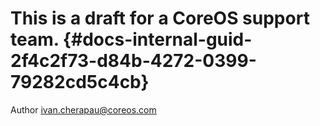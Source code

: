 # This is a draft for a CoreOS support team. {#docs-internal-guid-2f4c2f73-d84b-4272-0399-79282cd5c4cb}

Author ivan.cherapau@coreos.com

